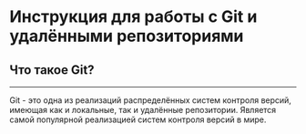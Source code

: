 # Инструкция для работы с Git и удалёнными репозиториями
## Что такое Git?
_______
Git - это одна из реализаций распределённых систем контроля версий, имеющая как и локальные, так и удалённые репозитории. Является самой популярной реализацией систем контроля версий в мире.